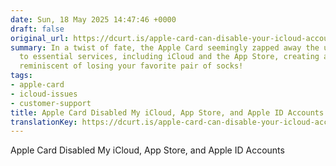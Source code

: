 ```yaml
---
date: Sun, 18 May 2025 14:47:46 +0000
draft: false
original_url: https://dcurt.is/apple-card-can-disable-your-icloud-account
summary: In a twist of fate, the Apple Card seemingly zapped away the user's access
  to essential services, including iCloud and the App Store, creating a digital panic
  reminiscent of losing your favorite pair of socks!
tags:
- apple-card
- icloud-issues
- customer-support
title: Apple Card Disabled My iCloud, App Store, and Apple ID Accounts
translationKey: https://dcurt.is/apple-card-can-disable-your-icloud-account
---
```


Apple Card Disabled My iCloud, App Store, and Apple ID Accounts